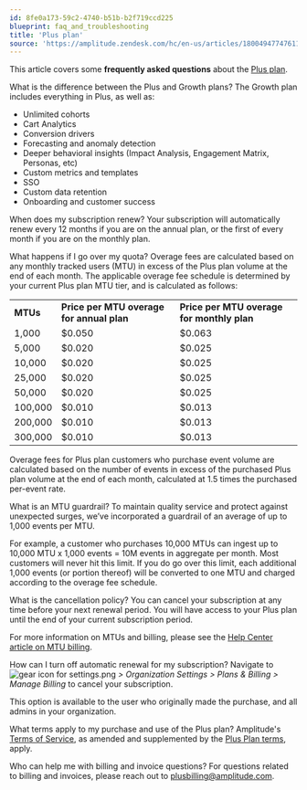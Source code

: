 ```yaml
---
id: 8fe0a173-59c2-4740-b51b-b2f719ccd225
blueprint: faq_and_troubleshooting
title: 'Plus plan'
source: 'https://amplitude.zendesk.com/hc/en-us/articles/18004947747611'
---
```

This article covers some **frequently asked questions** about the [Plus plan](https://amplitude.com/plus-plan-terms).

What is the difference between the Plus and Growth plans?
The Growth plan includes everything in Plus, as well as:

* Unlimited cohorts
* Cart Analytics
* Conversion drivers
* Forecasting and anomaly detection
* Deeper behavioral insights (Impact Analysis, Engagement Matrix, Personas, etc)
* Custom metrics and templates
* SSO
* Custom data retention
* Onboarding and customer success

When does my subscription renew?
Your subscription will automatically renew every 12 months if you are on the annual plan, or the first of every month if you are on the monthly plan.

What happens if I go over my quota?
Overage fees are calculated based on any monthly tracked users (MTU) in excess of the Plus plan volume at the end of each month. The applicable overage fee schedule is determined by your current Plus plan MTU tier, and is calculated as follows:

|  |  |  |
| --- | --- | --- |
| **MTUs** | **Price per MTU overage for annual plan** | **Price per MTU overage for monthly plan** |
| 1,000 | $0.050 | $0.063 |
| 5,000 | $0.020 | $0.025 |
| 10,000 | $0.020 | $0.025 |
| 25,000 | $0.020 | $0.025 |
| 50,000 | $0.020 | $0.025 |
| 100,000 | $0.010 | $0.013 |
| 200,000 | $0.010 | $0.013 |
| 300,000 | $0.010 | $0.013 |

Overage fees for Plus plan customers who purchase event volume are calculated based on the number of events in excess of the purchased Plus plan volume at the end of each month, calculated at 1.5 times the purchased per-event rate.

What is an MTU guardrail?
To maintain quality service and protect against unexpected surges, we’ve incorporated a guardrail of an average of up to 1,000 events per MTU.

For example, a customer who purchases 10,000 MTUs can ingest up to 10,000 MTU x 1,000 events = 10M events in aggregate per month. Most customers will never hit this limit. If you do go over this limit, each additional 1,000 events (or portion thereof) will be converted to one MTU and charged according to the overage fee schedule.

What is the cancellation policy?
You can cancel your subscription at any time before your next renewal period. You will have access to your Plus plan until the end of your current subscription period. 

For more information on MTUs and billing, please see the [Help Center article on MTU billing](https://help.amplitude.com/hc/en-us/articles/12217810210331).

How can I turn off automatic renewal for my subscription?
Navigate to ![gear icon for settings.png](/docs/output/img/faq/gear-icon-for-settings-png.png) *> Organization Settings > Plans & Billing > Manage Billing* to cancel your subscription.

This option is available to the user who originally made the purchase, and all admins in your organization.

What terms apply to my purchase and use of the Plus plan?
Amplitude's [Terms of Service](https://amplitude.com/terms), as amended and supplemented by the [Plus Plan terms](https://amplitude.com/plus-plan-terms), apply.

Who can help me with billing and invoice questions?
For questions related to billing and invoices, please reach out to [plusbilling@amplitude.com](mailto:plusbilling@amplitude.com "mailto:plusbilling@amplitude.com").
